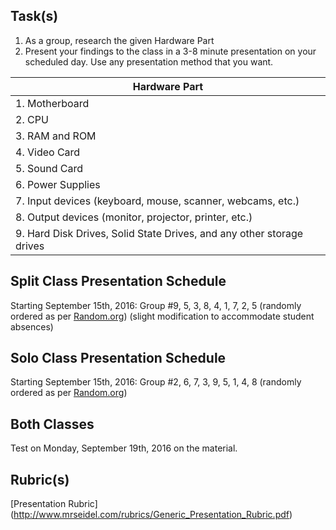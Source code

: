 Task(s)
-------
1. As a group, research the given Hardware Part
2. Present your findings to the class in a 3-8 minute presentation on your scheduled day.  Use any presentation method that you want.

| Hardware Part | 
|---|
| 1. Motherboard | 
| 2. CPU | 
| 3. RAM and ROM |
| 4. Video Card | 
| 5. Sound Card | 
| 6. Power Supplies | 
| 7. Input devices (keyboard, mouse, scanner, webcams, etc.) | 
| 8. Output devices (monitor, projector, printer, etc.) | 
| 9. Hard Disk Drives, Solid State Drives, and any other storage drives | 


Split Class Presentation Schedule
------------------
Starting September 15th, 2016:
Group #9, 5, 3, 8, 4, 1, 7, 2, 5 (randomly ordered as per [Random.org](https://www.random.org/lists/)) (slight modification to accommodate student absences)

Solo Class Presentation Schedule
------------------
Starting September 15th, 2016:
Group #2, 6, 7, 3, 9, 5, 1, 4, 8 (randomly ordered as per [Random.org](https://www.random.org/lists/))


Both Classes
------------
Test on Monday, September 19th, 2016 on the material.

Rubric(s)
---------
[Presentation Rubric] (http://www.mrseidel.com/rubrics/Generic_Presentation_Rubric.pdf)
